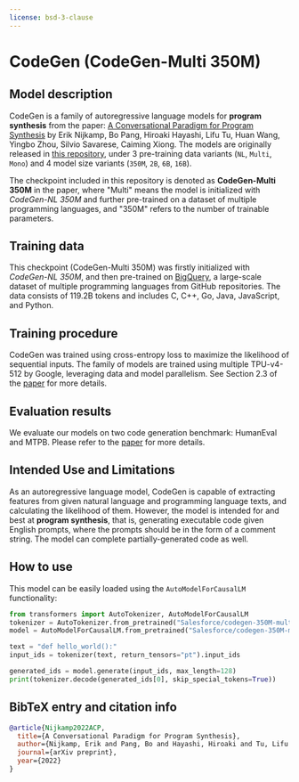 ```yaml
---
license: bsd-3-clause
---
```

# CodeGen (CodeGen-Multi 350M)

## Model description

CodeGen is a family of autoregressive language models for **program synthesis** from the paper: [A Conversational Paradigm for Program Synthesis](https://arxiv.org/abs/2203.13474) by Erik Nijkamp, Bo Pang, Hiroaki Hayashi, Lifu Tu, Huan Wang, Yingbo Zhou, Silvio Savarese, Caiming Xiong. The models are originally released in [this repository](https://github.com/salesforce/CodeGen), under 3 pre-training data variants (`NL`, `Multi`, `Mono`) and 4 model size variants (`350M`, `2B`, `6B`, `16B`).

The checkpoint included in this repository is denoted as **CodeGen-Multi 350M** in the paper, where "Multi" means the model is initialized with *CodeGen-NL 350M* and further pre-trained on a dataset of multiple programming languages, and "350M" refers to the number of trainable parameters.

## Training data

This checkpoint (CodeGen-Multi 350M) was firstly initialized with *CodeGen-NL 350M*, and then pre-trained on [BigQuery](https://console.cloud.google.com/marketplace/details/github/github-repos), a large-scale dataset of multiple programming languages from GitHub repositories. The data consists of 119.2B tokens and includes C, C++, Go, Java, JavaScript, and Python.

## Training procedure

CodeGen was trained using cross-entropy loss to maximize the likelihood of sequential inputs.
The family of models are trained using multiple TPU-v4-512 by Google, leveraging data and model parallelism.
See Section 2.3 of the [paper](https://arxiv.org/abs/2203.13474) for more details.

## Evaluation results

We evaluate our models on two code generation benchmark: HumanEval and MTPB. Please refer to the [paper](https://arxiv.org/abs/2203.13474) for more details.


## Intended Use and Limitations

As an autoregressive language model, CodeGen is capable of extracting features from given natural language and programming language texts, and calculating the likelihood of them.
However, the model is intended for and best at **program synthesis**, that is, generating executable code given English prompts, where the prompts should be in the form of a comment string. The model can complete partially-generated code as well.

## How to use

This model can be easily loaded using the `AutoModelForCausalLM` functionality:

```python
from transformers import AutoTokenizer, AutoModelForCausalLM
tokenizer = AutoTokenizer.from_pretrained("Salesforce/codegen-350M-multi")
model = AutoModelForCausalLM.from_pretrained("Salesforce/codegen-350M-multi")

text = "def hello_world():"
input_ids = tokenizer(text, return_tensors="pt").input_ids

generated_ids = model.generate(input_ids, max_length=128)
print(tokenizer.decode(generated_ids[0], skip_special_tokens=True))
```

## BibTeX entry and citation info

```bibtex
@article{Nijkamp2022ACP,
  title={A Conversational Paradigm for Program Synthesis},
  author={Nijkamp, Erik and Pang, Bo and Hayashi, Hiroaki and Tu, Lifu and Wang, Huan and Zhou, Yingbo and Savarese, Silvio and Xiong, Caiming},
  journal={arXiv preprint},
  year={2022}
}
```

